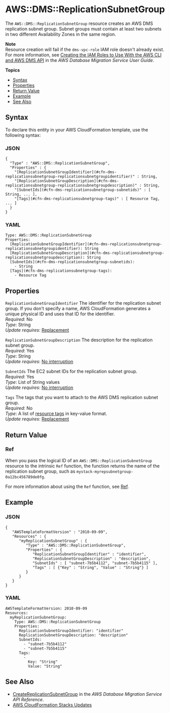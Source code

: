 # AWS::DMS::ReplicationSubnetGroup<a name="aws-resource-dms-replicationsubnet-group"></a>

The `AWS::DMS::ReplicationSubnetGroup` resource creates an AWS DMS replication subnet group\. Subnet groups must contain at least two subnets in two different Availability Zones in the same region\.

**Note**  
Resource creation will fail if the `dms-vpc-role` IAM role doesn't already exist\. For more information, see [ Creating the IAM Roles to Use With the AWS CLI and AWS DMS API](https://docs.aws.amazon.com/dms/latest/userguide/CHAP_Security.APIRole.html) in the *AWS Database Migration Service User Guide*\.

**Topics**
+ [Syntax](#aws-resource-dms-replicationsubnet-group-syntax)
+ [Properties](#aws-resource-dms-replicationsubnet-group-prop)
+ [Return Value](#w4ab1c21c10c96c29c13)
+ [Example](#aws-resource-dms-replicationsubnet-group-example)
+ [See Also](#w4ab1c21c10c96c29c17)

## Syntax<a name="aws-resource-dms-replicationsubnet-group-syntax"></a>

To declare this entity in your AWS CloudFormation template, use the following syntax:

### JSON<a name="aws-resource-dms-replicationsubnet-group-syntax.json"></a>

```
{
  "Type" : "AWS::DMS::ReplicationSubnetGroup",
  "Properties" : {
    "[ReplicationSubnetGroupIdentifier](#cfn-dms-replicationsubnetgroup-replicationsubnetgroupidentifier)" : String,
    "[ReplicationSubnetGroupDescription](#cfn-dms-replicationsubnetgroup-replicationsubnetgroupdescription)" : String,
    "[SubnetIds](#cfn-dms-replicationsubnetgroup-subnetids)" : [ String, ... ],
    "[Tags](#cfn-dms-replicationsubnetgroup-tags)" : [ Resource Tag, ... ]
  }
}
```

### YAML<a name="aws-resource-dms-replicationsubnetgroup-syntax.yaml"></a>

```
Type: AWS::DMS::ReplicationSubnetGroup
Properties: 
  [ReplicationSubnetGroupIdentifier](#cfn-dms-replicationsubnetgroup-replicationsubnetgroupidentifier): String
  [ReplicationSubnetGroupDescription](#cfn-dms-replicationsubnetgroup-replicationsubnetgroupdescription): String
  [SubnetIds](#cfn-dms-replicationsubnetgroup-subnetids):
    - String
  [Tags](#cfn-dms-replicationsubnetgroup-tags):
    - Resource Tag
```

## Properties<a name="aws-resource-dms-replicationsubnet-group-prop"></a>

`ReplicationSubnetGroupIdentifier`  <a name="cfn-dms-replicationsubnetgroup-replicationsubnetgroupidentifier"></a>
The identifier for the replication subnet group\. If you don't specify a name, AWS CloudFormation generates a unique physical ID and uses that ID for the identifier\.  
*Required*: No  
*Type*: String  
*Update requires*: [Replacement](using-cfn-updating-stacks-update-behaviors.md#update-replacement)

`ReplicationSubnetGroupDescription`  <a name="cfn-dms-replicationsubnetgroup-replicationsubnetgroupdescription"></a>
The description for the replication subnet group\.  
*Required*: Yes  
*Type*: String  
*Update requires*: [No interruption](using-cfn-updating-stacks-update-behaviors.md#update-no-interrupt)

`SubnetIds`  <a name="cfn-dms-replicationsubnetgroup-subnetids"></a>
The EC2 subnet IDs for the replication subnet group\.  
*Required*: Yes  
*Type*: List of String values  
*Update requires*: [No interruption](using-cfn-updating-stacks-update-behaviors.md#update-no-interrupt)

`Tags`  <a name="cfn-dms-replicationsubnetgroup-tags"></a>
The tags that you want to attach to the AWS DMS replication subnet group\.  
*Required*: No  
*Type*: A list of [resource tags](aws-properties-resource-tags.md) in key\-value format\.  
*Update requires*: [Replacement](using-cfn-updating-stacks-update-behaviors.md#update-replacement) 

## Return Value<a name="w4ab1c21c10c96c29c13"></a>

### Ref<a name="w4ab1c21c10c96c29c13b2"></a>

When you pass the logical ID of an `AWS::DMS::ReplicationSubnetGroup` resource to the intrinsic `Ref` function, the function returns the name of the replication subnet group, such as `mystack-myrepsubnetgroup-0a12bc456789de0fg`\.

For more information about using the `Ref` function, see [Ref](intrinsic-function-reference-ref.md)\.

## Example<a name="aws-resource-dms-replicationsubnet-group-example"></a>

### JSON<a name="aws-resource-dms-replicationsubnet-group-example.json"></a>

```
{
   "AWSTemplateFormatVersion" : "2010-09-09",
   "Resources" : {
      "myReplicationSubnetGroup" : {
         "Type" : "AWS::DMS::ReplicationSubnetGroup",
         "Properties" : {
            "ReplicationSubnetGroupIdentifier" : "identifier",
            "ReplicationSubnetGroupDescription" : "description",
            "SubnetIds" : [ "subnet-7b5b4112", "subnet-7b5b4115" ],
            "Tags" : [ {"Key" : "String", "Value" : "String"} ]
         }
      }
   }
}
```

### YAML<a name="aws-resource-dms-replicationsubnet-group-example.yaml"></a>

```
AWSTemplateFormatVersion: 2010-09-09
Resources: 
  myReplicationSubnetGroup: 
    Type: AWS::DMS::ReplicationSubnetGroup
    Properties: 
      ReplicationSubnetGroupIdentifier: "identifier"
      ReplicationSubnetGroupDescription: "description"
      SubnetIds: 
        - "subnet-7b5b4112"
        - "subnet-7b5b4115"
      Tags: 
        - 
          Key: "String"
          Value: "String"
```

## See Also<a name="w4ab1c21c10c96c29c17"></a>
+ [CreateReplicationSubnetGroup](http://docs.aws.amazon.com/dms/latest/APIReference/API_CreateReplicationSubnetGroup.html) in the *AWS Database Migration Service API Reference*\.
+ [AWS CloudFormation Stacks Updates](using-cfn-updating-stacks.md)